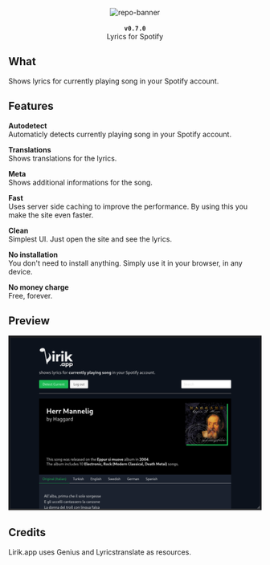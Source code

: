 <p align="center">
	<img src="lirik.png" alt="repo-banner">
	<p align="center">
		<strong><code>v0.7.0</code></strong><br>
		Lyrics for Spotify
	</p>
</p>

## What 

Shows lyrics for currently playing song in your Spotify account.

## Features

**Autodetect**  
Automaticly detects currently playing song in your Spotify account.

**Translations**  
Shows translations for the lyrics.

**Meta**  
Shows additional informations for the song.

**Fast**  
Uses server side caching to improve the performance. By using this you make the site even faster.

**Clean**  
Simplest UI. Just open the site and see the lyrics.

**No installation**  
You don't need to install anything. Simply use it in your browser, in any device.

**No money charge**  
Free, forever.

## Preview

<p align="center">
	<img src="example.png" alt="site-example">
</p>

## Credits

Lirik.app uses Genius and Lyricstranslate as resources.
